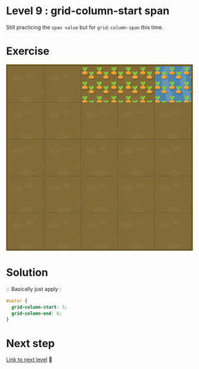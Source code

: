 # Level 9 : grid-column-start span

Still practicing the `span value` but for `grid-column-span` this time.

# Exercise

![level 9](./level9.png)

# Solution

:bulb: Basically just apply : 

```css
#water {
  grid-column-start: 3;
  grid-column-end: 6;
}
```

# Next step

[Link to next level](./level10.md) :muscle: